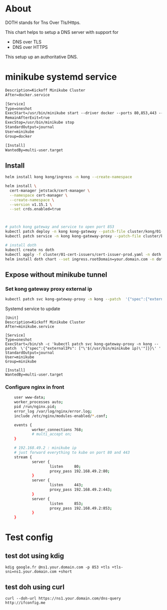 # About

DOTH stands for Tns Over Tls/Https.


This chart helps to setup a DNS server with support for 
- DNS over TLS
- DNS over HTTPS


This setup up an authoritative DNS.

# minikube systemd service

```txt
Description=Kickoff Minikube Cluster
After=docker.service

[Service]
Type=oneshot
ExecStart=/usr/bin/minikube start --driver docker --ports 80,853,443 --static-ip 192.168.49.2
RemainAfterExit=true
ExecStop=/usr/bin/minikube stop
StandardOutput=journal
User=minikube
Group=docker

[Install]
WantedBy=multi-user.target
```


## Install

```sh
helm install kong kong/ingress -n kong --create-namespace

helm install \
  cert-manager jetstack/cert-manager \
  --namespace cert-manager \
  --create-namespace \
  --version v1.15.1 \
  --set crds.enabled=true



# patch kong gateway and service to open port 853
kubectl patch deploy -n kong kong-gateway --patch-file cluster/kong/01-patch-deployment.yaml
kubectl patch service -n kong kong-gateway-proxy --patch-file cluster/kong/02-patch-kong-gateway-proxy.yaml

# install doth
kubectl create ns doth
kubectl apply -f cluster/01-cert-issuers/cert-issuer-prod.yaml -n doth
helm install doth chart --set ingress.rootDomain=your.domain.com -n doth
```

## Expose without minikube tunnel

### Set kong gateway proxy external ip
```sh
kubectl patch svc kong-gateway-proxy -n kong --patch  '{"spec":{"externalIPs": ["'$(minikube ip)'"]}}'
```

Systemd service to update

```
[Unit]
Description=Kickoff Minikube Cluster
After=minikube.service

[Service]
Type=oneshot
ExecStart=/bin/sh -c 'kubectl patch svc kong-gateway-proxy -n kong --patch  \'{"spec":{"externalIPs": ["\'$(/usr/bin/minikube ip)\'"]}}\' '
StandardOutput=journal
User=minikube
Group=minikube

[Install]
WantedBy=multi-user.target
```


### Configure nginx in front

```sh
    user www-data;
    worker_processes auto;
    pid /run/nginx.pid;
    error_log /var/log/nginx/error.log;
    include /etc/nginx/modules-enabled/*.conf;

    events {
            worker_connections 768;
            # multi_accept on;
    }

    # 192.168.49.2 : minikube ip
    # just forward everything to kube on port 80 and 443
    stream {
            server {
                    listen     80;
                    proxy_pass 192.168.49.2:80; 
            }
            server {
                    listen     443;
                    proxy_pass 192.168.49.2:443;
            }
            server {
                    listen     853;
                    proxy_pass 192.168.49.2:853;
            }
    }
```

# Test config

## test dot using kdig

```
kdig google.fr @ns1.your.domain.com -p 853 +tls +tls-sni=ns1.your.domain.com +short
```


## test doh using curl

```
curl --doh-url https://ns1.your.domain.com/dns-query http://ifconfig.me
```